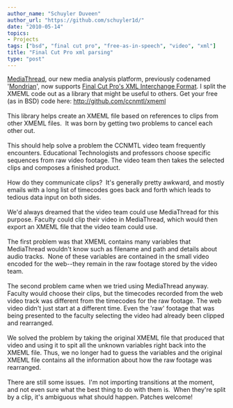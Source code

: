 ```yaml
---
author_name: "Schuyler Duveen"
author_url: "https://github.com/schuyler1d/"
date: "2010-05-14"
topics: 
- Projects
tags: ["bsd", "final cut pro", "free-as-in-speech", "video", "xml"]
title: "Final Cut Pro xml parsing"
type: "post"
---
```


<div><a href="http://ccnmtl.columbia.edu/portfolio/custom_software_applications_and_tools/mediathread.html">MediaThread</a>, our new media analysis platform, previously codenamed '<a href="http://ccnmtl.columbia.edu/compiled/projects/composition_with_video_images.html">Mondrian</a>', now supports <a href="http://developer.apple.com/mac/library/documentation/AppleApplications/Reference/FinalCutPro_XML/Topics/Topics.html">Final Cut Pro's XML Interchange Format</a>. I split the XMEML code out as a library that might be useful to others. Get your free (as in BSD) code here:&nbsp;<a href="http://github.com/ccnmtl/xmeml">http://github.com/ccnmtl/xmeml</a></div><div><br /></div><div>This library helps create an XMEML file based on references to clips from other XMEML files. &nbsp;It was born by getting two problems to cancel each other out.</div><div><br /></div>

<div>This should help solve a problem the CCNMTL video team frequently encounters. Educational Technologists and professors choose specific sequences from raw video footage.&nbsp;The video team then takes the selected clips and composes a finished product.</div><div><br /></div><div>How do they communicate clips? &nbsp;It's generally pretty awkward, and mostly emails with a long list of timecodes goes back and forth which leads to tedious data input on both sides.</div><div><br /></div><div>We'd always dreamed that the video team could use MediaThread for this purpose. Faculty could clip their video in MediaThread, which would then export an XMEML file that the video team could use.</div><div><br /></div><div>The first problem was that XMEML contains many variables that MediaThread wouldn't know such as filename and path and details about audio tracks. &nbsp;None of these variables are contained in the small video encoded for the web--they remain in the raw footage stored by the video team.</div><div><br /></div><div>The second problem came when we tried using MediaThread anyway. Faculty would choose their clips, but the timecodes recorded from the web video track was different from the timecodes for the raw footage. The web video didn't just start at a different time. Even the 'raw' footage that was being presented to the faculty selecting the video had already been clipped and rearranged.</div><div><br /></div><div>We solved the problem by taking the original XMEML file that produced that video and using it to spit all the unknown variables right back into the XMEML file. Thus, we no longer had to guess the variables and the original XMEML file contains all the information about how the raw footage was rearranged.</div><div><br /></div><div>There are still some issues. &nbsp;I'm not importing transitions at the moment, and not even sure what the best thing to do with them is. &nbsp;When they're split by a clip, it's ambiguous what should happen. Patches welcome!</div>
